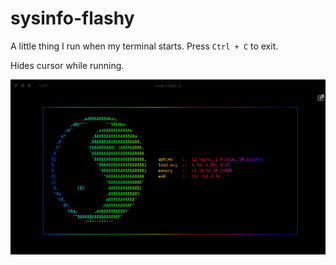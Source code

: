 # sysinfo-flashy

A little thing I run when my terminal starts. Press `Ctrl + C` to exit.

Hides cursor while running.

![Recording](https://github.com/freeall/sysinfo-flashy/blob/main/recording.gif?raw=true)
